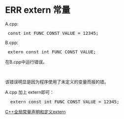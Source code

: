 # ERR extern 常量

A.cpp:
<pre class="code"> <span style="background-color: #f5f5f5; font-family: Consolas, Monaco, monospace;">const int FUNC_CONST_VALUE = 12345;</span></pre>
B.cpp:
<pre class="code"> extern const int FUNC_CONST_VALUE;</pre>
在B.cpp中运行错误。

&nbsp;

该错误明显是因为程序使用了未定义的变量而报的错。

A.cpp 加上 extern即可：
<pre class="code">  extern <span style="background-color: #f5f5f5; font-family: Consolas, Monaco, monospace;">const int FUNC_CONST_VALUE = 12345;</span></pre>
<a href="https://blog.csdn.net/qq_33659478/article/details/109199310?ops_request_misc=%257B%2522request%255Fid%2522%253A%2522167515428116800215010728%2522%252C%2522scm%2522%253A%252220140713.130102334..%2522%257D&amp;request_id=167515428116800215010728&amp;biz_id=0&amp;utm_medium=distribute.pc_search_result.none-task-blog-2~all~sobaiduend~default-2-109199310-null-null.142^v71^control,201^v4^add_ask&amp;utm_term=extern%20%E5%B8%B8%E9%87%8F&amp;spm=1018.2226.3001.4187">C++全局常量声明和定义extern</a>

